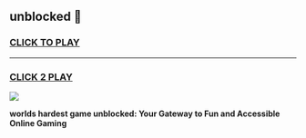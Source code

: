 
## unblocked 👋
<h3>
<a href="https://premium.freeplayer.one?title=unblocked&ref=14F">CLICK TO PLAY</a></h3>
<hr>

<h3>
<a href="https://premium.freeplayer.one?title=unblocked&ref=14F">CLICK 2 PLAY</a>
  
</h3>

<a href="https://premium.freeplayer.one?title=unblocked&ref=12F/"><img src="https://clearcache.store/games.png"></a>


**worlds hardest game unblocked: Your Gateway to Fun and Accessible Online Gaming**
